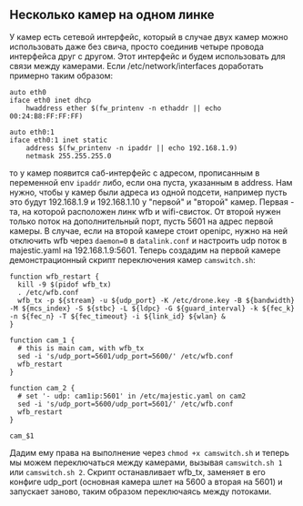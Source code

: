 ## Несколько камер на одном линке

У камер есть сетевой интерфейс, который в случае двух камер можно использовать даже без свича, просто соединив четыре провода интерфейса друг с другом. Этот интерфейс и будем использовать для связи между камерами.
Если /etc/network/interfaces доработать примерно таким образом:
```
auto eth0
iface eth0 inet dhcp
    hwaddress ether $(fw_printenv -n ethaddr || echo 00:24:B8:FF:FF:FF)

auto eth0:1
iface eth0:1 inet static
    address $(fw_printenv -n ipaddr || echo 192.168.1.9)
    netmask 255.255.255.0
```
то у камер появится саб-интерфейс с адресом, прописанным в переменной env `ipaddr` либо, если она пуста, указанным в address. Нам нужно, чтобы у камер были адреса из одной подсети, например пусть это будут 192.168.1.9 и 192.168.1.10 у "первой" и "второй" камер.
Первая - та, на которой расположен линк wfb и wifi-свисток. От второй нужен только поток на дополнительный порт, пусть 5601 на адрес первой камеры.
В случае, если на второй камере стоит openipc, нужно на ней отключить wfb через `daemon=0` в `datalink.conf` и настроить udp поток в majestic.yaml на 192.168.1.9:5601.
Теперь создадим на первой камере демонстрационный скрипт переключения камер `camswitch.sh`:
```
function wfb_restart {
  kill -9 $(pidof wfb_tx)
  . /etc/wfb.conf
  wfb_tx -p ${stream} -u ${udp_port} -K /etc/drone.key -B ${bandwidth} -M ${mcs_index} -S ${stbc} -L ${ldpc} -G ${guard_interval} -k ${fec_k} -n ${fec_n} -T ${fec_timeout} -i ${link_id} ${wlan} &
}

function cam_1 {
  # this is main cam, with wfb_tx
  sed -i 's/udp_port=5601/udp_port=5600/' /etc/wfb.conf
  wfb_restart
}

function cam_2 {
  # set '- udp: cam1ip:5601' in /etc/majestic.yaml on cam2
  sed -i 's/udp_port=5600/udp_port=5601/' /etc/wfb.conf
  wfb_restart
}

cam_$1
```
Дадим ему права на выполнение через `chmod +x camswitch.sh` и теперь мы можем переключаться между камерами, вызывая `camswitch.sh 1` или `camswitch.sh 2`.
Скрипт останавливает wfb_tx, заменяет в его конфиге udp_port (основная камера шлет на 5600 а вторая на 5601) и запускает заново, таким образом переключаясь между потоками.
